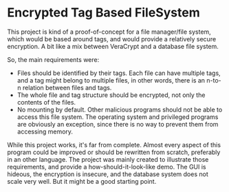 # Encrypted Tag Based FileSystem

This project is kind of a proof-of-concept for a file manager/file system, which would be based around tags, and would provide a relatively secure encryption. A bit like a mix between VeraCrypt and a database file system.

So, the main requirements were:

* Files should be identified by their tags. Each file can have multiple tags, and a tag might belong to multiple files, in other words, there is an n-to-n relation between files and tags.
* The whole file and tag structure should be encrypted, not only the contents of the files.
* No mounting by default. Other malicious programs should not be able to access this file system. The operating system and privileged programs are obviously an exception, since there is no way to prevent them from accessing memory.

While this project works, it's far from complete. Almost every aspect of this program could be improved or should be rewritten from scratch, preferably in an other language. The project was mainly created to illustrate those requirements, and provide a how-should-it-look-like demo. The GUI is hideous, the encryption is insecure, and the database system does not scale very well. But it might be a good starting point.
